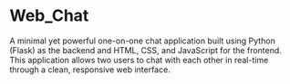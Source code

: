 # Web_Chat
A minimal yet powerful one-on-one chat application built using Python (Flask) as the backend and HTML, CSS, and JavaScript for the frontend. This application allows two users to chat with each other in real-time through a clean, responsive web interface.
